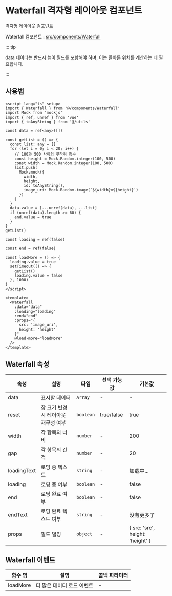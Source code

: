 # Waterfall 격자형 레이아웃 컴포넌트

격자형 레이아웃 컴포넌트

Waterfall 컴포넌트 : [src/components/Waterfall](https://github.com/web2-solution/web2-vue-framework/tree/dev/src/components/Waterfall) 

::: tip

data 데이터는 반드시 높이 필드를 포함해야 하며, 이는 올바른 위치를 계산하는 데 필요합니다.

:::

## 사용법

```vue
<script lang="ts" setup>
import { Waterfall } from '@/components/Waterfall'
import Mock from 'mockjs'
import { ref, unref } from 'vue'
import { toAnyString } from '@/utils'

const data = ref<any>([])

const getList = () => {
  const list: any = []
  for (let i = 0; i < 20; i++) {
    // 100과 500 사이의 무작위 정수
    const height = Mock.Random.integer(100, 500)
    const width = Mock.Random.integer(100, 500)
    list.push(
      Mock.mock({
        width,
        height,
        id: toAnyString(),
        image_uri: Mock.Random.image(`${width}x${height}`)
      })
    )
  }
  data.value = [...unref(data), ...list]
  if (unref(data).length >= 60) {
    end.value = true
  }
}
getList()

const loading = ref(false)

const end = ref(false)

const loadMore = () => {
  loading.value = true
  setTimeout(() => {
    getList()
    loading.value = false
  }, 1000)
}
</script>

<template>
  <Waterfall
    :data="data"
    :loading="loading"
    :end="end"
    :props="{
      src: 'image_uri',
      height: 'height'
    }"
    @load-more="loadMore"
  />
</template>

```

## Waterfall 속성<span id="Waterfall"></span>

| 속성 | 설명 | 타입 | 선택 가능 값 | 기본값 |
| ---- | ---- | ---- | ---- | ---- |
| data | 표시할 데이터 | `Array` | - | - |
| reset | 창 크기 변경 시 레이아웃 재구성 여부| `boolean` | true/false | true |
| width | 각 항목의 너비 | `number` | - | 200 |
| gap | 각 항목의 간격 | `number` | - | 20 |
| loadingText | 로딩 중 텍스트 | `string` | - | 加载中... |
| loading | 로딩 중 여부 | `boolean` | - | false |
| end | 로딩 완료 여부 | `boolean` | - | false |
| endText | 로딩 완료 텍스트 여부 | `string` | - | 没有更多了 |
| props | 필드 별칭 | `object` | - | { src: 'src', height: 'height' } |

## Waterfall 이벤트

| 함수 명 | 설명 | 콜백 파라미터 |
| ---- | ---- | ---- |
| loadMore | 더 많은 데이터 로드 이벤트 | - |